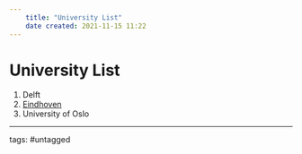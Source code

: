 ```yaml
---
	title: "University List"
	date created: 2021-11-15 11:22
---
```

# University List
1. Delft
2. [Eindhoven](https://www.tue.nl/en/education/degree-programs/bachelor-programs/)
3. University of Oslo

---
tags: #untagged